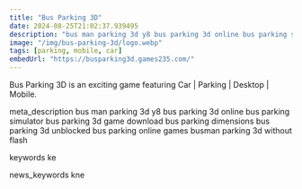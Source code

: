 ```yaml
---
title: "Bus Parking 3D"
date: 2024-08-25T21:02:37.939495
description: "bus man parking 3d y8 bus parking 3d online bus parking simulator bus parking 3d game download bus parking dimensions bus parking 3d unblocked bus parking online games busman parking 3d without flash"
image: "/img/bus-parking-3d/logo.webp"
tags: [parking, mobile, car]
embedUrl: "https://busparking3d.games235.com/"
---
```


Bus Parking 3D is an exciting game featuring Car | Parking | Desktop | Mobile.

meta_description
bus man parking 3d y8 bus parking 3d online bus parking simulator bus parking 3d game download bus parking dimensions bus parking 3d unblocked bus parking online games busman parking 3d without flash


keywords
ke


news_keywords
kne
